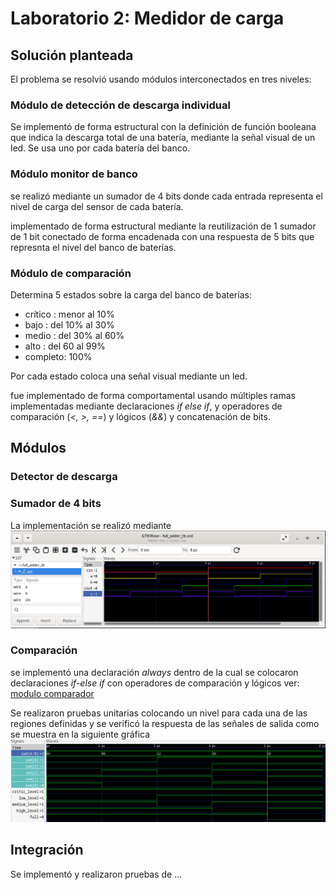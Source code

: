 # Laboratorio 2: Medidor de carga

## Solución planteada

El problema se resolvió usando módulos interconectados en tres niveles:

### Módulo de detección de descarga individual

Se implementó de forma estructural con la definición de función booleana que indica la descarga total de una batería, mediante la señal visual de un led. Se usa uno por cada batería del banco.

### Módulo monitor de banco

se realizó mediante un sumador de 4 bits donde cada entrada representa el nivel de carga del sensor de cada batería.

implementado de forma estructural mediante la reutilización de 1 sumador de 1 bit conectado de forma encadenada con una respuesta de 5 bits que represnta el nivel del banco de baterías.

### Módulo de comparación

Determina 5 estados sobre la carga del banco de baterías:

- crítico :   menor al 10%
- bajo    : del 10% al 30%
- medio   : del 30% al 60%
- alto    : del 60  al 99%
- completo: 100%

Por cada estado coloca una señal visual mediante un led.

fue implementado de forma comportamental usando múltiples ramas implementadas mediante declaraciones _if else if_, y operadores de comparación (_<, >, ==_) y lógicos (_&&_) y concatenación de bits.

## Módulos

### Detector de descarga

### Sumador de 4 bits


La implementación se realizó mediante 
![full_adder_tb](full_adder_tb.png)

### Comparación

se implementó una declaración _always_ dentro de la cual se colocaron declaraciones _if-else if_ con operadores de comparación y lógicos ver: [modulo comparador](./comparator.v)

Se realizaron pruebas unitarias colocando un nivel para cada una de las regiones definidas y se verificó la respuesta de las señales de salida como se muestra en la siguiente gráfica ![prueba unitaria del comparador](./comparator_tb.png)

## Integración

Se implementó y realizaron pruebas de ...